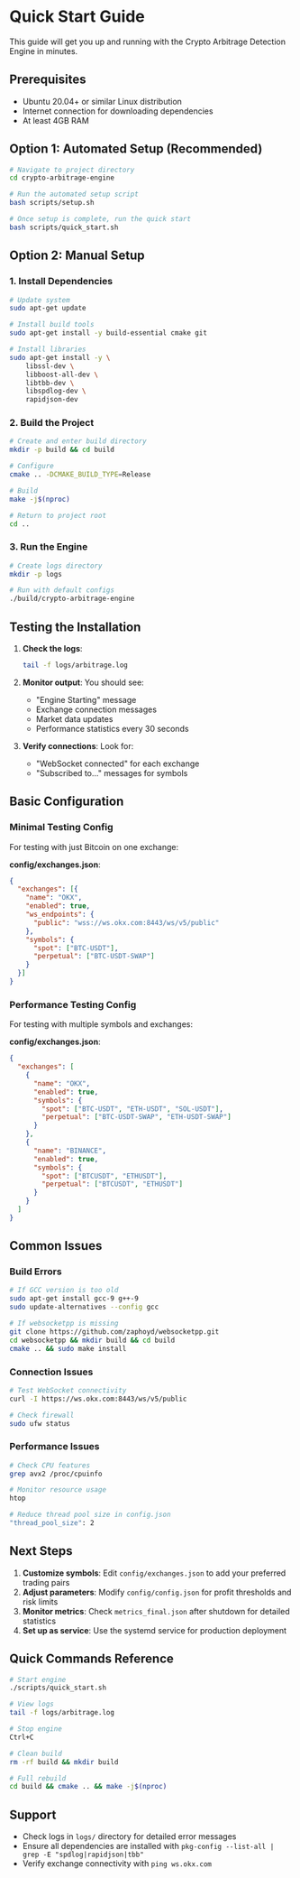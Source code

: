 # Quick Start Guide

This guide will get you up and running with the Crypto Arbitrage Detection Engine in minutes.

## Prerequisites

- Ubuntu 20.04+ or similar Linux distribution
- Internet connection for downloading dependencies
- At least 4GB RAM

## Option 1: Automated Setup (Recommended)

```bash
# Navigate to project directory
cd crypto-arbitrage-engine

# Run the automated setup script
bash scripts/setup.sh

# Once setup is complete, run the quick start
bash scripts/quick_start.sh
```

## Option 2: Manual Setup

### 1. Install Dependencies

```bash
# Update system
sudo apt-get update

# Install build tools
sudo apt-get install -y build-essential cmake git

# Install libraries
sudo apt-get install -y \
    libssl-dev \
    libboost-all-dev \
    libtbb-dev \
    libspdlog-dev \
    rapidjson-dev
```

### 2. Build the Project

```bash
# Create and enter build directory
mkdir -p build && cd build

# Configure
cmake .. -DCMAKE_BUILD_TYPE=Release

# Build
make -j$(nproc)

# Return to project root
cd ..
```

### 3. Run the Engine

```bash
# Create logs directory
mkdir -p logs

# Run with default configs
./build/crypto-arbitrage-engine
```

## Testing the Installation

1. **Check the logs**:
   ```bash
   tail -f logs/arbitrage.log
   ```

2. **Monitor output**: You should see:
   - "Engine Starting" message
   - Exchange connection messages
   - Market data updates
   - Performance statistics every 30 seconds

3. **Verify connections**: Look for:
   - "WebSocket connected" for each exchange
   - "Subscribed to..." messages for symbols

## Basic Configuration

### Minimal Testing Config

For testing with just Bitcoin on one exchange:

**config/exchanges.json**:
```json
{
  "exchanges": [{
    "name": "OKX",
    "enabled": true,
    "ws_endpoints": {
      "public": "wss://ws.okx.com:8443/ws/v5/public"
    },
    "symbols": {
      "spot": ["BTC-USDT"],
      "perpetual": ["BTC-USDT-SWAP"]
    }
  }]
}
```

### Performance Testing Config

For testing with multiple symbols and exchanges:

**config/exchanges.json**:
```json
{
  "exchanges": [
    {
      "name": "OKX",
      "enabled": true,
      "symbols": {
        "spot": ["BTC-USDT", "ETH-USDT", "SOL-USDT"],
        "perpetual": ["BTC-USDT-SWAP", "ETH-USDT-SWAP"]
      }
    },
    {
      "name": "BINANCE",
      "enabled": true,
      "symbols": {
        "spot": ["BTCUSDT", "ETHUSDT"],
        "perpetual": ["BTCUSDT", "ETHUSDT"]
      }
    }
  ]
}
```

## Common Issues

### Build Errors

```bash
# If GCC version is too old
sudo apt-get install gcc-9 g++-9
sudo update-alternatives --config gcc

# If websocketpp is missing
git clone https://github.com/zaphoyd/websocketpp.git
cd websocketpp && mkdir build && cd build
cmake .. && sudo make install
```

### Connection Issues

```bash
# Test WebSocket connectivity
curl -I https://ws.okx.com:8443/ws/v5/public

# Check firewall
sudo ufw status
```

### Performance Issues

```bash
# Check CPU features
grep avx2 /proc/cpuinfo

# Monitor resource usage
htop

# Reduce thread pool size in config.json
"thread_pool_size": 2
```

## Next Steps

1. **Customize symbols**: Edit `config/exchanges.json` to add your preferred trading pairs
2. **Adjust parameters**: Modify `config/config.json` for profit thresholds and risk limits
3. **Monitor metrics**: Check `metrics_final.json` after shutdown for detailed statistics
4. **Set up as service**: Use the systemd service for production deployment

## Quick Commands Reference

```bash
# Start engine
./scripts/quick_start.sh

# View logs
tail -f logs/arbitrage.log

# Stop engine
Ctrl+C

# Clean build
rm -rf build && mkdir build

# Full rebuild
cd build && cmake .. && make -j$(nproc)
```

## Support

- Check logs in `logs/` directory for detailed error messages
- Ensure all dependencies are installed with `pkg-config --list-all | grep -E "spdlog|rapidjson|tbb"`
- Verify exchange connectivity with `ping ws.okx.com`